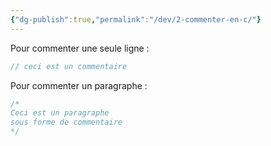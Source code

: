 ```yaml
---
{"dg-publish":true,"permalink":"/dev/2-commenter-en-c/"}
---
```


Pour commenter une seule ligne :
```C
// ceci est un commentaire
```

Pour commenter un paragraphe :
```C
/*
Ceci est un paragraphe
sous forme de commentaire
*/
```
